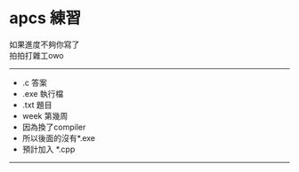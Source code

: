 # apcs 練習
如果進度不夠你寫了\
拍拍打雜工owo
***
* .c 答案
* .exe 執行檔
* .txt 題目
* week 第幾周
* 因為換了compiler 
* 所以後面的沒有*.exe
* 預計加入 *.cpp
*** 